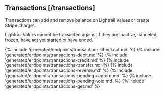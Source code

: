 ## Transactions [/transactions]

Transactions can add and remove balance on Lightrail Values or create Stripe charges.

Lightrail Values cannot be transacted against if they are inactive, canceled, frozen, have not yet started or have ended. 

{% include 'generated/endpoints/transactions-checkout.md' %}
{% include 'generated/endpoints/transactions-debit.md' %}
{% include 'generated/endpoints/transactions-credit.md' %}
{% include 'generated/endpoints/transactions-transfer.md' %}
{% include 'generated/endpoints/transactions-reverse.md' %}
{% include 'generated/endpoints/transactions-pending-capture.md' %}
{% include 'generated/endpoints/transactions-pending-void.md' %}
{% include 'generated/endpoints/transactions-get.md' %}

